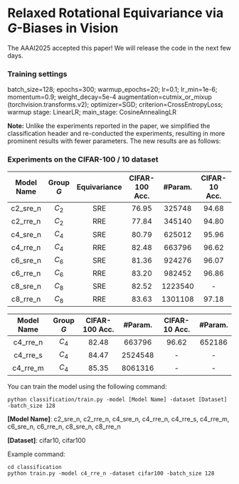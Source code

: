 # Relaxed Rotational Equivariance via $G$-Biases in Vision
The AAAI2025 accepted this paper! We will release the code in the next few days.

### Training settings
batch_size=128; epochs=300; warmup_epochs=20; lr=0.1; lr_min=1e-6; momentum=0.9; weight_decay=5e-4
augmentation=cutmix_or_mixup (torchvision.transforms.v2); optimizer=SGD; criterion=CrossEntropyLoss;
warmup stage: LinearLR; main_stage: CosineAnnealingLR

**Note:** Unlike the experiments reported in the paper, we simplified the classification header and re-conducted the experiments, resulting in more prominent results with fewer parameters. The new results are as follows:
### Experiments on the CIFAR-100 / 10 dataset
|Model Name|Group $G$|Equivariance|CIFAR-100 Acc.|#Param.|CIFAR-10 Acc.|#Param.|
|:---:|:---:|:---:|:---:|:---:|:---:|:---:|
|c2_sre_n|$C_2$|SRE|76.95|325748|94.68|314138|
|c2_rre_n|$C_2$|RRE|77.84|345140|94.80|333530|
|c4_sre_n|$C_4$|SRE|80.79|625012|95.96|613402|
|c4_rre_n|$C_4$|RRE|82.48|663796|96.62|652186|
|c6_sre_n|$C_6$|SRE|81.36|924276|96.07|912666|
|c6_rre_n|$C_6$|RRE|83.20|982452|96.86|970842|
|c8_sre_n|$C_8$|SRE|82.52|1223540|-|-|
|c8_rre_n|$C_8$|RRE|83.63|1301108|97.18|1289498|

|Model Name|Group $G$|CIFAR-100 Acc.|#Param.|CIFAR-10 Acc.|#Param.|
|:---:|:---:|:---:|:---:|:---:|:---:|
|c4_rre_n|$C_4$|82.48|663796|96.62|652186|
|c4_rre_s|$C_4$|84.47|2524548|-|-|
|c4_rre_m|$C_4$|85.35|8061316|-|-|



You can train the model using the following command:

```
python classification/train.py -model [Model Name] -dataset [Dataset] -batch_size 128
```

**[Model Name]**: c2_sre_n, c2_rre_n, c4_sre_n, c4_rre_n, c4_rre_s, c4_rre_m, c6_sre_n, c6_rre_n, c8_sre_n, c8_rre_n

**[Dataset]**: cifar10, cifar100

Example command: 

```
cd classification
python train.py -model c4_rre_n -dataset cifar100 -batch_size 128
```

